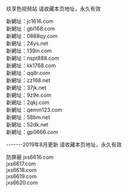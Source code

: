玖享色视频站
请收藏本页地址，永久有效

新網址：jc1616.com<br>
新網址：gbl168.com<br>
新網址：0888qy.com<br>
新網址：24ys.net<br>
新網址：139in.com<br>
新網址：nspt888.com<br>
新網址：kk1768.com<br>
新網址：qq8r.com<br>
新網址：zz168.net<br>
新網址：37jk.net<br>
新網址：9z9e.com<br>
新網址：2qkj.com<br>
新網址：qemm123.com<br>
新網址：58bm.net<br>
新網址：52dk.net<br>
新網址：gp0666.com<br>

-------2019年8月更新
请收藏本页地址，永久有效

防屏蔽
jxs6616.com<br>
jxs6617.com<br>
jxs6618.com<br>
jxs6619.com<br>
jxs6620.com<br>

